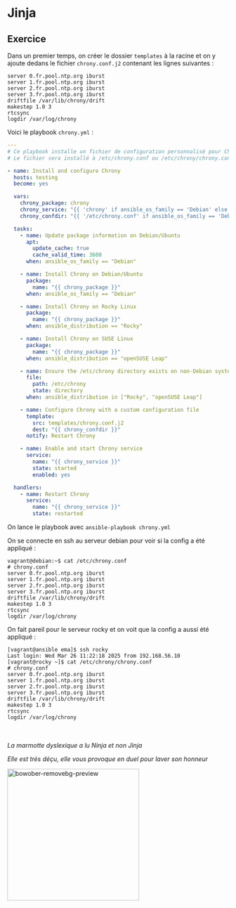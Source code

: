# Jinja

## Exercice

Dans un premier temps, on créer le dossier ```templates``` à la racine et on y ajoute dedans le fichier ```chrony.conf.j2``` contenant les lignes suivantes : 

```console
server 0.fr.pool.ntp.org iburst
server 1.fr.pool.ntp.org iburst
server 2.fr.pool.ntp.org iburst
server 3.fr.pool.ntp.org iburst
driftfile /var/lib/chrony/drift
makestep 1.0 3
rtcsync
logdir /var/log/chrony
```

Voici le playbook ```chrony.yml``` :

```yaml
---
# Ce playbook installe un fichier de configuration personnalisé pour Chrony sur les cibles.
# Le fichier sera installé à /etc/chrony.conf ou /etc/chrony/chrony.conf selon la distribution.

- name: Install and configure Chrony
  hosts: testing
  become: yes

  vars:
    chrony_package: chrony
    chrony_service: "{{ 'chrony' if ansible_os_family == 'Debian' else 'chronyd' }}"
    chrony_confdir: "{{ '/etc/chrony.conf' if ansible_os_family == 'Debian' else '/etc/chrony/chrony.conf' }}"

  tasks:
    - name: Update package information on Debian/Ubuntu
      apt:
        update_cache: true
        cache_valid_time: 3600
      when: ansible_os_family == "Debian"

    - name: Install Chrony on Debian/Ubuntu
      package:
        name: "{{ chrony_package }}"
      when: ansible_os_family == "Debian"

    - name: Install Chrony on Rocky Linux
      package:
        name: "{{ chrony_package }}"
      when: ansible_distribution == "Rocky"

    - name: Install Chrony on SUSE Linux
      package:
        name: "{{ chrony_package }}"
      when: ansible_distribution == "openSUSE Leap"

    - name: Ensure the /etc/chrony directory exists on non-Debian systems
      file:
        path: /etc/chrony
        state: directory
      when: ansible_distribution in ["Rocky", "openSUSE Leap"]

    - name: Configure Chrony with a custom configuration file
      template:
        src: templates/chrony.conf.j2
        dest: "{{ chrony_confdir }}"
      notify: Restart Chrony

    - name: Enable and start Chrony service
      service:
        name: "{{ chrony_service }}"
        state: started
        enabled: yes

  handlers:
    - name: Restart Chrony
      service:
        name: "{{ chrony_service }}"
        state: restarted
```

On lance le playbook avec ```ansible-playbook chrony.yml```

On se connecte en ssh au serveur debian pour voir si la config a été appliqué :

```shell
vagrant@debian:~$ cat /etc/chrony.conf 
# chrony.conf
server 0.fr.pool.ntp.org iburst
server 1.fr.pool.ntp.org iburst
server 2.fr.pool.ntp.org iburst
server 3.fr.pool.ntp.org iburst
driftfile /var/lib/chrony/drift
makestep 1.0 3
rtcsync
logdir /var/log/chrony
```

On fait pareil pour le serveur rocky et on voit que la config a aussi été appliqué :

```shell
[vagrant@ansible ema]$ ssh rocky
Last login: Wed Mar 26 11:22:18 2025 from 192.168.56.10
[vagrant@rocky ~]$ cat /etc/chrony/chrony.conf 
# chrony.conf
server 0.fr.pool.ntp.org iburst
server 1.fr.pool.ntp.org iburst
server 2.fr.pool.ntp.org iburst
server 3.fr.pool.ntp.org iburst
driftfile /var/lib/chrony/drift
makestep 1.0 3
rtcsync
logdir /var/log/chrony
```

<br><br>
*La marmotte dyslexique a lu Ninja et non Jinja*

*Elle est très déçu, elle vous provoque en duel pour laver son honneur*

<img src="https://github.com/user-attachments/assets/a1ef7811-2ccf-4da8-a423-7cf017b82f72" alt="bowober-removebg-preview" width="300" height="auto">
